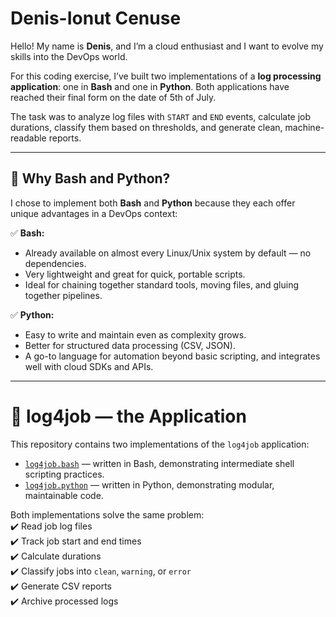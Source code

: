 # Denis-Ionut Cenuse

Hello! My name is **Denis**, and I’m a cloud enthusiast and I want to evolve my skills into the DevOps world. 

For this coding exercise, I’ve built two implementations of a **log processing application**: one in **Bash** and one in **Python**. Both applications have reached their final form on the date of 5th of July. 

The task was to analyze log files with `START` and `END` events, calculate job durations, classify them based on thresholds, and generate clean, machine-readable reports.  

---

## 📝 Why Bash and Python?

I chose to implement both **Bash** and **Python** because they each offer unique advantages in a DevOps context:

✅ **Bash:**
- Already available on almost every Linux/Unix system by default — no dependencies.
- Very lightweight and great for quick, portable scripts.
- Ideal for chaining together standard tools, moving files, and gluing together pipelines.

✅ **Python:**
- Easy to write and maintain even as complexity grows.
- Better for structured data processing (CSV, JSON).
- A go-to language for automation beyond basic scripting, and integrates well with cloud SDKs and APIs.

---

# 📂 log4job — the Application

This repository contains two implementations of the `log4job` application:

- [`log4job.bash`](./log4job.bash) — written in Bash, demonstrating intermediate shell scripting practices.
- [`log4job.python`](./log4job.python) — written in Python, demonstrating modular, maintainable code.

Both implementations solve the same problem:  
✔️ Read job log files  
✔️ Track job start and end times  
✔️ Calculate durations  
✔️ Classify jobs into `clean`, `warning`, or `error`  
✔️ Generate CSV reports  
✔️ Archive processed logs